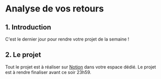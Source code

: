 # Analyse de vos retours

## 1. Introduction
C'est le dernier jour pour rendre votre projet de la semaine !

## 2. Le projet
Tout le projet est à réaliser sur [Notion](https://thp-entrepreneurs.notion.site/PROMO-2-e8bef48d6ad546d1928b32934c4cdfb4) dans votre espace dédié.
Le projet est à rendre finaliser avant ce soir 23h59.

